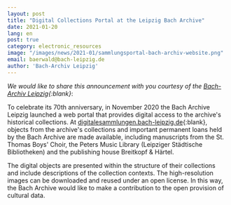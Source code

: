 ```yaml
---
layout: post
title: "Digital Collections Portal at the Leipzig Bach Archive"
date: 2021-01-20
lang: en
post: true
category: electronic_resources
image: "/images/news/2021-01/sammlungsportal-bach-archiv-website.png"
email: baerwald@bach-leipzig.de
author: 'Bach-Archiv Leipzig'
---
```


_We would like to share this announcement with you courtesy of the [Bach-Archiv Leipzig](https://www.bach-leipzig.de/de/bach-archiv){:blank}_:

To celebrate its 70th anniversary, in November 2020 the Bach Archive Leipzig launched a web portal that provides digital access to the archive's historical collections. At [digitalesammlungen.bach-leipzig.de](https://digitalesammlungen.bach-leipzig.de){:blank}, objects from the archive's collections and important permanent loans held by the Bach Archive are made available, including manuscripts from the St. Thomas Boys' Choir, the Peters Music Library (Leipziger Städtische Bibliotheken) and the publishing house Breitkopf & Härtel.

The digital objects are presented within the structure of their collections and include descriptions of the collection contexts. The high-resolution images can be downloaded and reused under an open license. In this way, the Bach Archive would like to make a contribution to the open provision of cultural data.
